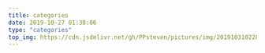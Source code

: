 ```yaml
---
title: categories
date: 2019-10-27 01:38:06
type: "categories"
top_img: https://cdn.jsdelivr.net/gh/PPsteven/pictures/img/20191031022801.jpg
---
```

